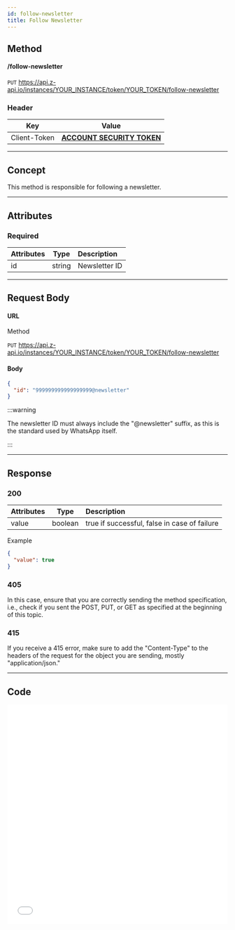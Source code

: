 ```yaml
---
id: follow-newsletter
title: Follow Newsletter
---
```


## Method

#### /follow-newsletter

`PUT` https://api.z-api.io/instances/YOUR_INSTANCE/token/YOUR_TOKEN/follow-newsletter

### Header

|      Key       |            Value            |
| :------------: |     :-----------------:     |
|  Client-Token  | **[ACCOUNT SECURITY TOKEN](../security/client-token)** |

---

## Concept

This method is responsible for following a newsletter.

---

## Attributes

### Required

| Attributes | Type    | Description    |
| :--------- | :-----: | :------------- |
| id         | string  | Newsletter ID     |

---

## Request Body

#### URL

Method

`PUT` https://api.z-api.io/instances/YOUR_INSTANCE/token/YOUR_TOKEN/follow-newsletter

#### Body

```json
{
  "id": "999999999999999999@newsletter"
}
```

:::warning

The newsletter ID must always include the "@newsletter" suffix, as this is the standard used by WhatsApp itself.

:::

---

## Response

### 200

| Attributes | Type    | Description                                      |
| :--------- | :-----: | :------------------------------------------------ |
| value      | boolean | true if successful, false in case of failure |

Example

```json
{
  "value": true
}
```

### 405

In this case, ensure that you are correctly sending the method specification, i.e., check if you sent the POST, PUT, or GET as specified at the beginning of this topic.

### 415

If you receive a 415 error, make sure to add the "Content-Type" to the headers of the request for the object you are sending, mostly "application/json."

<!-- --- -->

---

## Code

<iframe src="//api.apiembed.com/?source=https://raw.githubusercontent.com/Z-API/z-api-docs/main/json-examples/follow-newsletter.json&targets=all" frameborder="0" scrolling="no" width="100%" height="500px" seamless></iframe>
